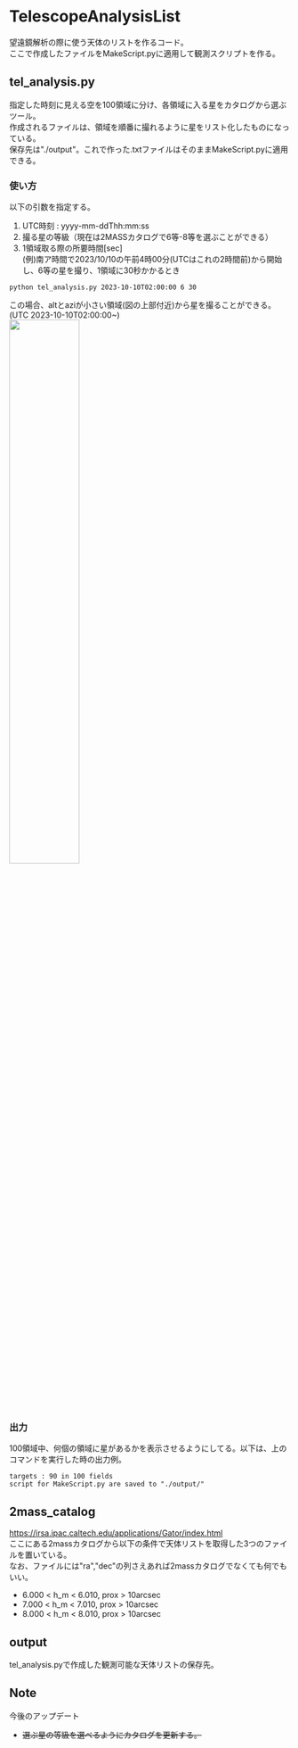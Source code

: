 # TelescopeAnalysisList
望遠鏡解析の際に使う天体のリストを作るコード。  
ここで作成したファイルをMakeScript.pyに適用して観測スクリプトを作る。

## tel_analysis.py
指定した時刻に見える空を100領域に分け、各領域に入る星をカタログから選ぶツール。  
作成されるファイルは、領域を順番に撮れるように星をリスト化したものになっている。  
保存先は"./output"。これで作った.txtファイルはそのままMakeScript.pyに適用できる。
### 使い方
  以下の引数を指定する。
  1. UTC時刻 : yyyy-mm-ddThh:mm:ss
  2. 撮る星の等級（現在は2MASSカタログで6等-8等を選ぶことができる）
  3. 1領域取る際の所要時間[sec]  
  (例)南ア時間で2023/10/10の午前4時00分(UTCはこれの2時間前)から開始し、6等の星を撮り、1領域に30秒かかるとき
  ```
  python tel_analysis.py 2023-10-10T02:00:00 6 30
  ```
  この場合、altとaziが小さい領域(図の上部付近)から星を撮ることができる。(UTC 2023-10-10T02:00:00~)  
  <img src="https://github.com/tomo729310/TelescopeAnalysisList/assets/95862047/dce94add-fa47-4567-b42e-8f333dd51d62" width="50%" />

### 出力
  100領域中、何個の領域に星があるかを表示させるようにしてる。以下は、上のコマンドを実行した時の出力例。
  ```
  targets : 90 in 100 fields
  script for MakeScript.py are saved to "./output/" 
  ```

## 2mass_catalog
https://irsa.ipac.caltech.edu/applications/Gator/index.html  
ここにある2massカタログから以下の条件で天体リストを取得した3つのファイルを置いている。  
なお、ファイルには"ra","dec"の列さえあれば2massカタログでなくても何でもいい。
  - 6.000 < h_m < 6.010, prox > 10arcsec
  - 7.000 < h_m < 7.010, prox > 10arcsec
  - 8.000 < h_m < 8.010, prox > 10arcsec

## output
tel_analysis.pyで作成した観測可能な天体リストの保存先。

## Note
今後のアップデート
- ~~選ぶ星の等級を選べるようにカタログを更新する。~~
